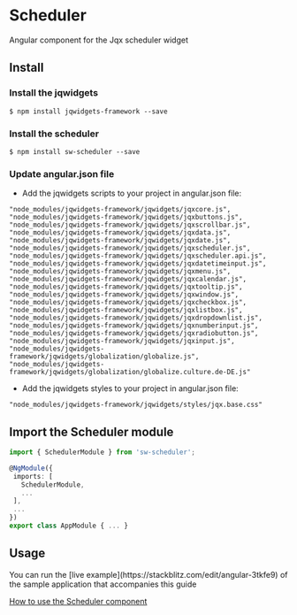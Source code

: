 # Scheduler
Angular component for the Jqx scheduler widget

## Install

### Install the jqwidgets
```
$ npm install jqwidgets-framework --save
```

### Install the scheduler
```
$ npm install sw-scheduler --save
```

### Update angular.json file
* Add the jqwidgets scripts to your project in angular.json file:

```
"node_modules/jqwidgets-framework/jqwidgets/jqxcore.js",
"node_modules/jqwidgets-framework/jqwidgets/jqxbuttons.js",
"node_modules/jqwidgets-framework/jqwidgets/jqxscrollbar.js",
"node_modules/jqwidgets-framework/jqwidgets/jqxdata.js",
"node_modules/jqwidgets-framework/jqwidgets/jqxdate.js",
"node_modules/jqwidgets-framework/jqwidgets/jqxscheduler.js",
"node_modules/jqwidgets-framework/jqwidgets/jqxscheduler.api.js",
"node_modules/jqwidgets-framework/jqwidgets/jqxdatetimeinput.js",
"node_modules/jqwidgets-framework/jqwidgets/jqxmenu.js",
"node_modules/jqwidgets-framework/jqwidgets/jqxcalendar.js",
"node_modules/jqwidgets-framework/jqwidgets/jqxtooltip.js",
"node_modules/jqwidgets-framework/jqwidgets/jqxwindow.js",
"node_modules/jqwidgets-framework/jqwidgets/jqxcheckbox.js",
"node_modules/jqwidgets-framework/jqwidgets/jqxlistbox.js",
"node_modules/jqwidgets-framework/jqwidgets/jqxdropdownlist.js",
"node_modules/jqwidgets-framework/jqwidgets/jqxnumberinput.js",
"node_modules/jqwidgets-framework/jqwidgets/jqxradiobutton.js",
"node_modules/jqwidgets-framework/jqwidgets/jqxinput.js",
"node_modules/jqwidgets-framework/jqwidgets/globalization/globalize.js",
"node_modules/jqwidgets-framework/jqwidgets/globalization/globalize.culture.de-DE.js"
```

* Add the jqwidgets styles to your project in angular.json file:

```
"node_modules/jqwidgets-framework/jqwidgets/styles/jqx.base.css"
```

## Import the Scheduler module
```typescript
import { SchedulerModule } from 'sw-scheduler';

@NgModule({
 imports: [
   SchedulerModule,
   ...
 ],
 ...
})
export class AppModule { ... }


```

## Usage

<div class="alert is-helpful">
<p>
You can run the [live example](https://stackblitz.com/edit/angular-3tkfe9) of the sample application that accompanies this guide
</p>
</div>

[How to use the Scheduler component](http://www.swaksoft.com/documentation/sw-scheduler/components/SchedulerComponent.html)


